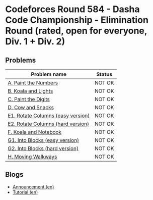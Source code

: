 # Codeforces Round 584 - Dasha Code Championship - Elimination Round (rated, open for everyone, Div. 1 + Div. 2)

## Problems

|Problem name|Status|
|------------|---------|
| [A. Paint the Numbers](problems/A._Paint_the_Numbers.md)|NOT OK|
| [B. Koala and Lights](problems/B._Koala_and_Lights.md)|NOT OK|
| [C. Paint the Digits](problems/C._Paint_the_Digits.md)|NOT OK|
| [D. Cow and Snacks](problems/D._Cow_and_Snacks.md)|NOT OK|
| [E1. Rotate Columns (easy version)](problems/E1._Rotate_Columns_(easy_version).md)|NOT OK|
| [E2. Rotate Columns (hard version)](problems/E2._Rotate_Columns_(hard_version).md)|NOT OK|
| [F. Koala and Notebook](problems/F._Koala_and_Notebook.md)|NOT OK|
| [G1. Into Blocks (easy version)](problems/G1._Into_Blocks_(easy_version).md)|NOT OK|
| [G2. Into Blocks (hard version)](problems/G2._Into_Blocks_(hard_version).md)|NOT OK|
| [H. Moving Walkways](problems/H._Moving_Walkways.md)|NOT OK|
## Blogs

- [Announcement (en)](blogs/Announcement_(en).md)
- [Tutorial (en)](blogs/Tutorial_(en).md)
